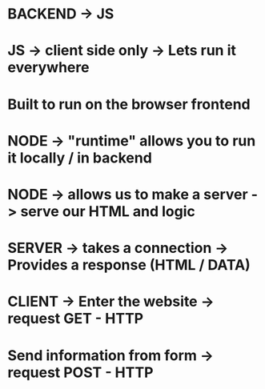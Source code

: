 # BACKEND -> JS


# JS -> client side only -> Lets run it everywhere
# Built  to run on the browser frontend 


# NODE -> "runtime" allows you to run it locally / in backend

# NODE -> allows us to make a server -> serve our HTML and logic 

# SERVER -> takes a connection -> Provides a response (HTML / DATA)

# CLIENT -> Enter the website -> request GET - HTTP
# Send information from form -> request POST - HTTP